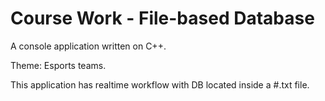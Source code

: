 # Course Work - File-based Database
A console application written on C++.

Theme: Esports teams.

This application has realtime workflow with DB located inside a #.txt file.
